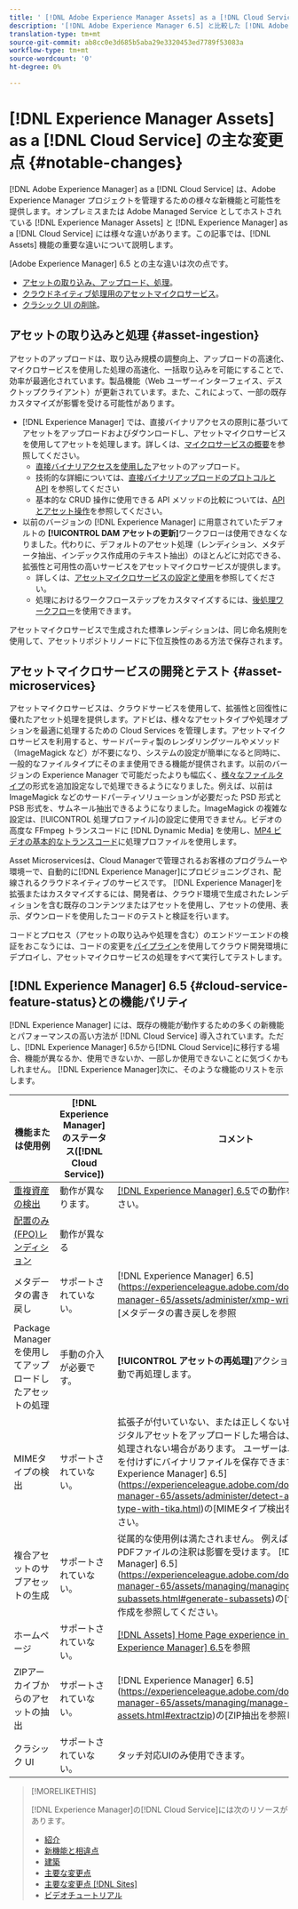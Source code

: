 ```yaml
---
title: ' [!DNL Adobe Experience Manager Assets] as a [!DNL Cloud Service] の主な変更点'
description: '[!DNL Adobe Experience Manager 6.5] と比較した [!DNL Adobe Experience Manager Assets] in [!DNL Experience Manager] as a [!DNL Cloud Service] の主な変更点。'
translation-type: tm+mt
source-git-commit: ab8cc0e3d685b5aba29e3320453ed7789f53083a
workflow-type: tm+mt
source-wordcount: '0'
ht-degree: 0%

---
```



# [!DNL Experience Manager Assets] as a [!DNL Cloud Service] の主な変更点 {#notable-changes}

[!DNL Adobe Experience Manager] as a [!DNL Cloud Service] は、Adobe Experience Manager プロジェクトを管理するための様々な新機能と可能性を提供します。オンプレミスまたは Adobe Managed Service としてホストされている [!DNL Experience Manager Assets] と [!DNL Experience Manager] as a [!DNL Cloud Service] には様々な違いがあります。この記事では、[!DNL Assets] 機能の重要な違いについて説明します。

[Adobe Experience Manager] 6.5 との主な違いは次の点です。

* [アセットの取り込み、アップロード、処理](#asset-ingestion)。
* [クラウドネイティブ処理用のアセットマイクロサービス](#asset-microservices)。
* [クラシック UI の削除](#classic-ui)。

## アセットの取り込みと処理 {#asset-ingestion}

アセットのアップロードは、取り込み規模の調整向上、アップロードの高速化、マイクロサービスを使用した処理の高速化、一括取り込みを可能にすることで、効率が最適化されています。製品機能（Web ユーザーインターフェイス、デスクトップクライアント）が更新されています。また、これによって、一部の既存カスタマイズが影響を受ける可能性があります。

* [!DNL Experience Manager] では、直接バイナリアクセスの原則に基づいてアセットをアップロードおよびダウンロードし、アセットマイクロサービスを使用してアセットを処理します。詳しくは、[マイクロサービスの概要](/help/assets/asset-microservices-overview.md)を参照してください。
   * [直接バイナリアクセスを使用した](/help/assets/asset-microservices-overview.md#asset-upload-with-direct-binary-access)アセットのアップロード。
   * 技術的な詳細については、[直接バイナリアップロードのプロトコルと API](/help/assets/developer-reference-material-apis.md#upload-binary) を参照してください
   * 基本的な CRUD 操作に使用できる API メソッドの比較については、[API とアセット操作](/help/assets/developer-reference-material-apis.md#use-cases-and-apis)を参照してください。
* 以前のバージョンの [!DNL Experience Manager] に用意されていたデフォルトの **[!UICONTROL DAM アセットの更新]**&#x200B;ワークフローは使用できなくなりました。代わりに、デフォルトのアセット処理（レンディション、メタデータ抽出、インデックス作成用のテキスト抽出）のほとんどに対応できる、拡張性と可用性の高いサービスをアセットマイクロサービスが提供します。
   * 詳しくは、[アセットマイクロサービスの設定と使用](/help/assets/asset-microservices-configure-and-use.md)を参照してください。
   * 処理におけるワークフローステップをカスタマイズするには、[後処理ワークフロー](/help/assets/asset-microservices-configure-and-use.md#post-processing-workflows)を使用できます。

アセットマイクロサービスで生成された標準レンディションは、同じ命名規則を使用して、アセットリポジトリノードに下位互換性のある方法で保存されます。

## アセットマイクロサービスの開発とテスト {#asset-microservices}

アセットマイクロサービスは、クラウドサービスを使用して、拡張性と回復性に優れたアセット処理を提供します。アドビは、様々なアセットタイプや処理オプションを最適に処理するための Cloud Services を管理します。アセットマイクロサービスを利用すると、サードパーティ製のレンダリングツールやメソッド（ImageMagick など）が不要になり、システムの設定が簡単になると同時に、一般的なファイルタイプにそのまま使用できる機能が提供されます。以前のバージョンの Experience Manager で可能だったよりも幅広く、[様々なファイルタイプ](/help/assets/file-format-support.md)の形式を追加設定なしで処理できるようになりました。例えば、以前は ImageMagick などのサードパーティソリューションが必要だった PSD 形式と PSB 形式を、サムネール抽出できるようになりました。ImageMagick の複雑な設定は、[!UICONTROL 処理プロファイル]の設定に使用できません。ビデオの高度な FFmpeg トランスコードに [!DNL Dynamic Media] を使用し、[MP4 ビデオの基本的なトランスコード](/help/assets/manage-video-assets.md#transcode-video)に処理プロファイルを使用します。

Asset Microservicesは、Cloud Managerで管理されるお客様のプログラムーや環境ーで、自動的に[!DNL Experience Manager]にプロビジョニングされ、配線されるクラウドネイティブのサービスです。 [!DNL Experience Manager]を拡張またはカスタマイズするには、開発者は、クラウド環境で生成されたレンディションを含む既存のコンテンツまたはアセットを使用し、アセットの使用、表示、ダウンロードを使用したコードのテストと検証を行います。

コードとプロセス（アセットの取り込みや処理を含む）のエンドツーエンドの検証をおこなうには、コードの変更を[パイプライン](/help/implementing/cloud-manager/configure-pipeline.md)を使用してクラウド開発環境にデプロイし、アセットマイクロサービスの処理をすべて実行してテストします。


## [!DNL Experience Manager] 6.5 {#cloud-service-feature-status}との機能パリティ

[!DNL Experience Manager] には、既存の機能が動作するための多くの新機能とパフォーマンスの高い方法が [!DNL Cloud Service] 導入されています。ただし、[!DNL Experience Manager] 6.5から[!DNL Cloud Service]に移行する場合、機能が異なるか、使用できないか、一部しか使用できないことに気づくかもしれません。 [!DNL Experience Manager]次に、そのような機能のリストを示します。

| 機能または使用例 | [!DNL Experience Manager]のステータス([!DNL Cloud Service]) | コメント |
|-----|-----|-----|
| [重複資産の検出](/help/assets/manage-digital-assets.md#detect-duplicate-assets) | 動作が異なります。 | [ [!DNL Experience Manager] 6.5](https://experienceleague.adobe.com/docs/experience-manager-65/assets/managing/duplicate-detection.html)での動作を参照してください。 |
| [配置のみ(FPO)レンディション](https://helpx.adobe.com/enterprise/admin-guide.html/enterprise/using/configure-aem-assets-for-asset-link.ug.html#configfporendition) | 動作が異なる |  |
| メタデータの書き戻し | サポートされていない。 |  [!DNL Experience Manager] 6.5](https://experienceleague.adobe.com/docs/experience-manager-65/assets/administer/xmp-writeback.html)の[メタデータの書き戻しを参照 |
| Package Managerを使用してアップロードしたアセットの処理 | 手動の介入が必要です。 | **[!UICONTROL アセットの再処理]**&#x200B;アクションを使用して手動で再処理します。 |
| MIMEタイプの検出 | サポートされていない。 | 拡張子が付いていない、または正しくない拡張子を持つデジタルアセットをアップロードした場合は、必要に応じて処理されない場合があります。 ユーザーは、DAMに拡張子を付けずにバイナリファイルを保存できます。  [!DNL Experience Manager] 6.5](https://experienceleague.adobe.com/docs/experience-manager-65/assets/administer/detect-asset-mime-type-with-tika.html)の[MIMEタイプ検出を参照してください。 |
| 複合アセットのサブアセットの生成 | サポートされていない。 | 従属的な使用例は満たされません。 例えば、複数ページのPDFファイルの注釈は影響を受けます。  [!DNL Experience Manager] 6.5](https://experienceleague.adobe.com/docs/experience-manager-65/assets/managing/managing-linked-subassets.html#generate-subassets)の[サブアセットの作成を参照してください。 |
| ホームページ | サポートされていない。 | [[!DNL Assets] Home Page experience in [!DNL Experience Manager] 6.5](https://experienceleague.adobe.com/docs/experience-manager-65/assets/using/assets-home-page.html)を参照 |
| ZIPアーカイブからのアセットの抽出 | サポートされていない。 |  [!DNL Experience Manager] 6.5](https://experienceleague.adobe.com/docs/experience-manager-65/assets/managing/manage-assets.html#extractzip)の[ZIP抽出を参照してください。 |
| クラシック UI | サポートされていない。 | タッチ対応UIのみ使用できます。 |

>[!MORELIKETHIS]
>
>[!DNL Experience Manager]の[!DNL Cloud Service]には次のリソースがあります。
>
>* [紹介](/help/overview/introduction.md)
>* [新機能と相違点](/help/overview/what-is-new-and-different.md)
>* [建築](/help/core-concepts/architecture.md)
>* [主要な変更点](/help/release-notes/aem-cloud-changes.md)
>* [主要な変更点 [!DNL Sites]](/help/sites-cloud/sites-cloud-changes.md)
>* [ビデオチュートリアル](https://experienceleague.adobe.com/docs/experience-manager-learn/cloud-service/overview.html?lang=ja)

